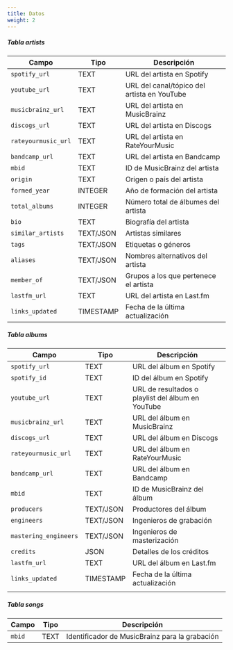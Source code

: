 ```yaml
---
title: Datos
weight: 2
---
```


##### Tabla artists

| Campo               | Tipo      | Descripción                                 |
| ------------------- | --------- | ------------------------------------------- |
| `spotify_url`       | TEXT      | URL del artista en Spotify                  |
| `youtube_url`       | TEXT      | URL del canal/tópico del artista en YouTube |
| `musicbrainz_url`   | TEXT      | URL del artista en MusicBrainz              |
| `discogs_url`       | TEXT      | URL del artista en Discogs                  |
| `rateyourmusic_url` | TEXT      | URL del artista en RateYourMusic            |
| `bandcamp_url`      | TEXT      | URL del artista en Bandcamp                 |
| `mbid`              | TEXT      | ID de MusicBrainz del artista               |
| `origin`            | TEXT      | Origen o país del artista                   |
| `formed_year`       | INTEGER   | Año de formación del artista                |
| `total_albums`      | INTEGER   | Número total de álbumes del artista         |
| `bio`               | TEXT      | Biografía del artista                       |
| `similar_artists`   | TEXT/JSON | Artistas similares                          |
| `tags`              | TEXT/JSON | Etiquetas o géneros                         |
| `aliases`           | TEXT/JSON | Nombres alternativos del artista            |
| `member_of`         | TEXT/JSON | Grupos a los que pertenece el artista       |
| `lastfm_url`        | TEXT      | URL del artista en Last.fm                  |
| `links_updated`     | TIMESTAMP | Fecha de la última actualización            |

##### Tabla albums
| Campo                 | Tipo      | Descripción                                       |
| --------------------- | --------- | ------------------------------------------------- |
| `spotify_url`         | TEXT      | URL del álbum en Spotify                          |
| `spotify_id`          | TEXT      | ID del álbum en Spotify                           |
| `youtube_url`         | TEXT      | URL de resultados o playlist del álbum en YouTube |
| `musicbrainz_url`     | TEXT      | URL del álbum en MusicBrainz                      |
| `discogs_url`         | TEXT      | URL del álbum en Discogs                          |
| `rateyourmusic_url`   | TEXT      | URL del álbum en RateYourMusic                    |
| `bandcamp_url`        | TEXT      | URL del álbum en Bandcamp                         |
| `mbid`                | TEXT      | ID de MusicBrainz del álbum                       |
| `producers`           | TEXT/JSON | Productores del álbum                             |
| `engineers`           | TEXT/JSON | Ingenieros de grabación                           |
| `mastering_engineers` | TEXT/JSON | Ingenieros de masterización                       |
| `credits`             | JSON      | Detalles de los créditos                          |
| `lastfm_url`          | TEXT      | URL del álbum en Last.fm                          |
| `links_updated`       | TIMESTAMP | Fecha de la última actualización                  |
|                       |           |                                                   |
##### Tabla songs
| Campo  | Tipo | Descripción                                    |
| ------ | ---- | ---------------------------------------------- |
| `mbid` | TEXT | Identificador de MusicBrainz para la grabación |
 
